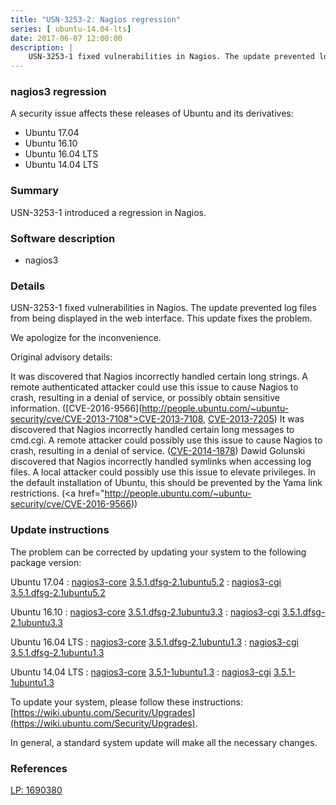 ```yaml
---
title: "USN-3253-2: Nagios regression"
series: [ ubuntu-14.04-lts]
date: 2017-06-07 12:00:00
description: |
    USN-3253-1 fixed vulnerabilities in Nagios. The update prevented log files from being displayed in the web interface. This update fixes the problem.
--- 
```

 
### nagios3 regression

A security issue affects these releases of Ubuntu and its derivatives:

* Ubuntu 17.04
* Ubuntu 16.10
* Ubuntu 16.04 LTS
* Ubuntu 14.04 LTS

### Summary

USN-3253-1 introduced a regression in Nagios. 

### Software description

* nagios3 

### Details

USN-3253-1 fixed vulnerabilities in Nagios. The update prevented log files from being displayed in the web interface. This update fixes the problem.

We apologize for the inconvenience.

Original advisory details:

 It was discovered that Nagios incorrectly handled certain long strings. A remote authenticated attacker could use this issue to cause Nagios to crash, resulting in a denial of service, or possibly obtain sensitive information. ([CVE-2016-9566](http://people.ubuntu.com/~ubuntu-security/cve/CVE-2013-7108">CVE-2013-7108</a>, <a href="http://people.ubuntu.com/~ubuntu-security/cve/CVE-2013-7205">CVE-2013-7205</a>) It was discovered that Nagios incorrectly handled certain long messages to cmd.cgi. A remote attacker could possibly use this issue to cause Nagios to crash, resulting in a denial of service. (<a href="http://people.ubuntu.com/~ubuntu-security/cve/CVE-2014-1878">CVE-2014-1878</a>) Dawid Golunski discovered that Nagios incorrectly handled symlinks when accessing log files. A local attacker could possibly use this issue to elevate privileges. In the default installation of Ubuntu, this should be prevented by the Yama link restrictions. (<a href="http://people.ubuntu.com/~ubuntu-security/cve/CVE-2016-9566)) 

### Update instructions

The problem can be corrected by updating your system to the following package version:

Ubuntu 17.04
 : [nagios3-core](https://launchpad.net/ubuntu/+source/nagios3) <span> [3.5.1.dfsg-2.1ubuntu5.2](https://launchpad.net/ubuntu/+source/nagios3/3.5.1.dfsg-2.1ubuntu5.2) </span> 
 : [nagios3-cgi](https://launchpad.net/ubuntu/+source/nagios3) <span> [3.5.1.dfsg-2.1ubuntu5.2](https://launchpad.net/ubuntu/+source/nagios3/3.5.1.dfsg-2.1ubuntu5.2) </span> 

Ubuntu 16.10
 : [nagios3-core](https://launchpad.net/ubuntu/+source/nagios3) <span> [3.5.1.dfsg-2.1ubuntu3.3](https://launchpad.net/ubuntu/+source/nagios3/3.5.1.dfsg-2.1ubuntu3.3) </span> 
 : [nagios3-cgi](https://launchpad.net/ubuntu/+source/nagios3) <span> [3.5.1.dfsg-2.1ubuntu3.3](https://launchpad.net/ubuntu/+source/nagios3/3.5.1.dfsg-2.1ubuntu3.3) </span> 

Ubuntu 16.04 LTS
 : [nagios3-core](https://launchpad.net/ubuntu/+source/nagios3) <span> [3.5.1.dfsg-2.1ubuntu1.3](https://launchpad.net/ubuntu/+source/nagios3/3.5.1.dfsg-2.1ubuntu1.3) </span> 
 : [nagios3-cgi](https://launchpad.net/ubuntu/+source/nagios3) <span> [3.5.1.dfsg-2.1ubuntu1.3](https://launchpad.net/ubuntu/+source/nagios3/3.5.1.dfsg-2.1ubuntu1.3) </span> 

Ubuntu 14.04 LTS
 : [nagios3-core](https://launchpad.net/ubuntu/+source/nagios3) <span> [3.5.1-1ubuntu1.3](https://launchpad.net/ubuntu/+source/nagios3/3.5.1-1ubuntu1.3) </span> 
 : [nagios3-cgi](https://launchpad.net/ubuntu/+source/nagios3) <span> [3.5.1-1ubuntu1.3](https://launchpad.net/ubuntu/+source/nagios3/3.5.1-1ubuntu1.3) </span> 

To update your system, please follow these instructions: [https://wiki.ubuntu.com/Security/Upgrades](https://wiki.ubuntu.com/Security/Upgrades).

In general, a standard system update will make all the necessary changes. 

### References

 [LP: 1690380](https://launchpad.net/bugs/1690380)
 
